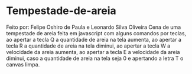 # Tempestade-de-areia
 Feito por:
Felipe Oshiro de Paula e Leonardo Silva Oliveira
Cena de uma tempestade de areia feita em javascript com alguns comandos por teclas, 
ao apertar a tecla Q a quantidade de areia na tela aumenta, 
ao apertar a tecla R a quantidade de areia na tela diminui, 
ao apertar a tecla W a velocidade da areia aumenta, 
ao apertar a tecla E a velocidade da areia diminui, 
caso a quantidade de areia na tela seja 0 e apertando a letra T o canvas limpa.
